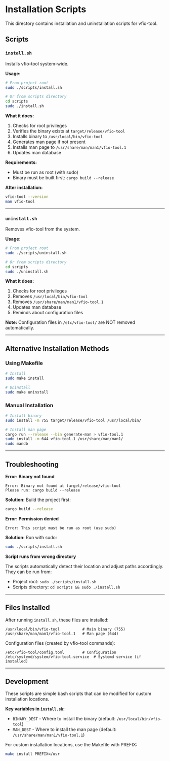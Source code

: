 # Installation Scripts

This directory contains installation and uninstallation scripts for vfio-tool.

## Scripts

### `install.sh`

Installs vfio-tool system-wide.

**Usage:**
```bash
# From project root
sudo ./scripts/install.sh

# Or from scripts directory
cd scripts
sudo ./install.sh
```

**What it does:**
1. Checks for root privileges
2. Verifies the binary exists at `target/release/vfio-tool`
3. Installs binary to `/usr/local/bin/vfio-tool`
4. Generates man page if not present
5. Installs man page to `/usr/share/man/man1/vfio-tool.1`
6. Updates man database

**Requirements:**
- Must be run as root (with sudo)
- Binary must be built first: `cargo build --release`

**After installation:**
```bash
vfio-tool --version
man vfio-tool
```

---

### `uninstall.sh`

Removes vfio-tool from the system.

**Usage:**
```bash
# From project root
sudo ./scripts/uninstall.sh

# Or from scripts directory
cd scripts
sudo ./uninstall.sh
```

**What it does:**
1. Checks for root privileges
2. Removes `/usr/local/bin/vfio-tool`
3. Removes `/usr/share/man/man1/vfio-tool.1`
4. Updates man database
5. Reminds about configuration files

**Note:** Configuration files in `/etc/vfio-tool/` are NOT removed automatically.

---

## Alternative Installation Methods

### Using Makefile

```bash
# Install
sudo make install

# Uninstall
sudo make uninstall
```

### Manual Installation

```bash
# Install binary
sudo install -m 755 target/release/vfio-tool /usr/local/bin/

# Install man page
cargo run --release --bin generate-man > vfio-tool.1
sudo install -m 644 vfio-tool.1 /usr/share/man/man1/
sudo mandb
```

---

## Troubleshooting

**Error: Binary not found**
```
Error: Binary not found at target/release/vfio-tool
Please run: cargo build --release
```

**Solution:** Build the project first:
```bash
cargo build --release
```

**Error: Permission denied**
```
Error: This script must be run as root (use sudo)
```

**Solution:** Run with sudo:
```bash
sudo ./scripts/install.sh
```

**Script runs from wrong directory**

The scripts automatically detect their location and adjust paths accordingly. They can be run from:
- Project root: `sudo ./scripts/install.sh`
- Scripts directory: `cd scripts && sudo ./install.sh`

---

## Files Installed

After running `install.sh`, these files are installed:

```
/usr/local/bin/vfio-tool          # Main binary (755)
/usr/share/man/man1/vfio-tool.1   # Man page (644)
```

Configuration files (created by vfio-tool commands):
```
/etc/vfio-tool/config.toml        # Configuration
/etc/systemd/system/vfio-tool.service  # Systemd service (if installed)
```

---

## Development

These scripts are simple bash scripts that can be modified for custom installation locations.

**Key variables in `install.sh`:**
- `BINARY_DEST` - Where to install the binary (default: `/usr/local/bin/vfio-tool`)
- `MAN_DEST` - Where to install the man page (default: `/usr/share/man/man1/vfio-tool.1`)

For custom installation locations, use the Makefile with PREFIX:
```bash
make install PREFIX=/usr
```
